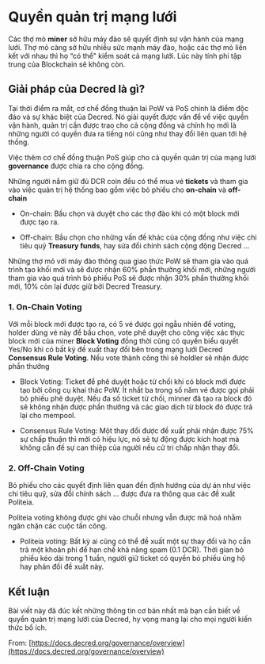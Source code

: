 # Quyền quản trị mạng lưới

Các thợ mỏ **miner** sở hữu máy đào sẽ quyết định sự vận hành của mạng lưới. Thợ mỏ càng sở hữu nhiều sức mạnh máy đào, hoặc các thợ mỏ liên kết với nhau thì họ “có thể" kiểm soát cả mạng lưới. Lúc này tính phi tập trung của Blockchain sẽ không còn.

## Giải pháp của Decred là gì?

Tại thời điểm ra mắt, cơ chế đồng thuận lai PoW và PoS chính là điểm độc đáo và sự khác biệt của Decred. Nó giải quyết được vấn đề về việc quyền vận hành, quản trị cần được trao cho cả cộng đồng và chính họ mới là những người có quyền đưa ra tiếng nói cũng như thay đổi liên quan tới hệ thống.

Việc thêm cơ chế đồng thuận PoS giúp cho cả quyền quản trị của mạng lưới **governance** được chia ra cho cộng đồng.

Những người nắm giữ đủ DCR coin đều có thể mua vé **tickets** và tham gia vào việc quản trị hệ thống bao gồm việc bỏ phiếu cho **on-chain** và **off-chain**

- On-chain: Bầu chọn và duyệt cho các thợ đào khi có một block mới được tạo ra.

- Off-chain: Bầu chọn cho những vấn đề khác của cộng đồng như việc chi tiêu quỹ **Treasury funds**, hay sửa đổi chính sách cộng động Decred ...

Những thợ mỏ với máy đào thông qua giao thức PoW sẽ tham gia vào quá trình tạo khối mới và sẽ được nhận 60% phần thưởng khối mới, những người tham gia vào quá trình bỏ phiếu PoS sẽ được nhận 30% phần thưởng khối mới, 10% còn lại được giữ bởi Decred Treasury.

### 1. On-Chain Voting

Với mỗi block mới được tạo ra, có 5 vé được gọi ngẫu nhiên để voting, holder dùng vé này để bầu chọn, vote phê duyệt cho công việc xác thực block mới của miner **Block Voting** đồng thời cũng có quyền biểu quyết Yes/No khi có bất kỳ đề xuất thay đổi bên trong mạng lưới Decred **Consensus Rule Voting**. Nếu vote thành công thì sẽ holdler sẽ nhận được phần thưởng

- Block Voting: Ticket để phê duyệt hoặc từ chối khi có block mới được tạo bởi công cụ khai thác PoW. Ít nhất ba trong số năm vé được gọi phải bỏ phiếu phê duyệt. Nếu đa số ticket từ chối, minner đã tạo ra block đó sẽ không nhận được phần thưởng và các giao dịch từ block đó được trả lại cho mempool.

- Consensus Rule Voting: Một thay đổi được đề xuất phải nhận được 75% sự chấp thuận thì mới có hiệu lực, nó sẽ tự động được kích hoạt mà không cần đế sự can thiệp của người nếu cử tri chấp nhận thay đổi.

### 2. Off-Chain Voting

Bỏ phiếu cho các quyết định liên quan đến định hướng của dự án như việc chi tiêu quỹ, sửa đổi chính sách ... được đưa ra thông qua các đề xuất Politeia.

Politeia voting không được ghi vào chuỗi nhưng vẫn được mã hoá nhằm ngăn chặn các cuộc tấn công.

- Politeia voting: Bất kỳ ai cũng có thể đề xuất một sự thay đổi và họ cần trả một khoản phí để hạn chế khả năng spam (0.1 DCR). Thời gian bỏ phiếu kéo dài trong 1 tuần, người giữ ticket có quyền bỏ phiếu ủng hộ hay phản đối đề xuất này.

## Kết luận

Bài viết này đã đúc kết những thông tin cơ bản nhất mà bạn cần biết về quyền quản trị mạng lưới của Decred, hy vọng mang lại cho mọi người kiến thức bổ ích.

From: [https://docs.decred.org/governance/overview](https://docs.decred.org/governance/overview)

